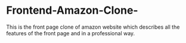 # Frontend-Amazon-Clone-
This is the front page clone of amazon website which describes all the features of the front page and in a professional way. 
